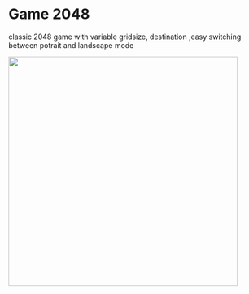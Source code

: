 # Game 2048
classic 2048 game with variable gridsize, destination ,easy switching between potrait and landscape mode

<img src="https://github.com/shakshi/game2048/blob/master/mobile2048.gif" height="450" />
